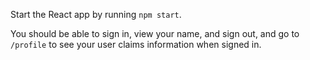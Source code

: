 Start the React app by running `npm start`. 

You should be able to sign in, view your name, and sign out, and go to `/profile` to see your user claims information when signed in.
